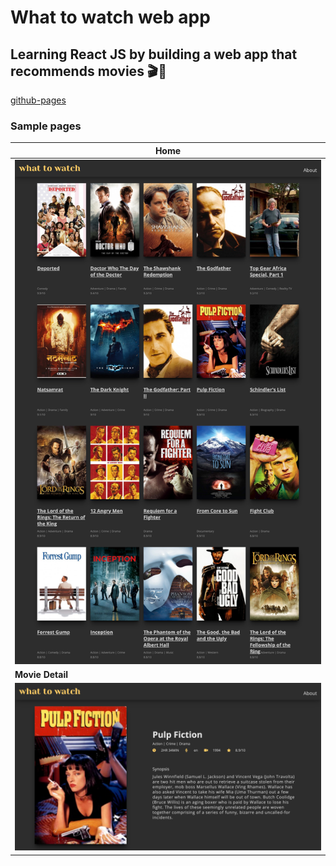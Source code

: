# What to watch web app

## Learning React JS by building a web app that recommends movies 🎬🍿

[github-pages](https://minapark127.github.io/what_to_watch/#/)

### Sample pages

| **Home**                                                              |
| --------------------------------------------------------------------- |
| ![home page screenshot](src/assets/what_to_watch.png "home")          |
| **Movie Detail**                                                      |
| ![Movie Detail page screenshot](src/assets/detail.png "Movie Detail") |
